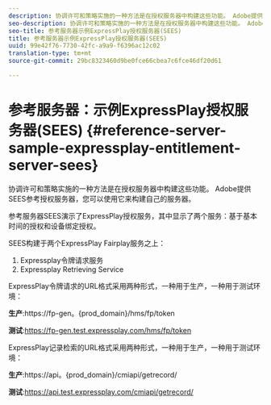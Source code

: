 ```yaml
---
description: 协调许可和策略实施的一种方法是在授权服务器中构建这些功能。 Adobe提供SEES参考授权服务器，您可以使用它来构建自己的服务器。
seo-description: 协调许可和策略实施的一种方法是在授权服务器中构建这些功能。 Adobe提供SEES参考授权服务器，您可以使用它来构建自己的服务器。
seo-title: 参考服务器示例ExpressPlay授权服务器(SEES)
title: 参考服务器示例ExpressPlay授权服务器(SEES)
uuid: 99e42f76-7730-42fc-a9a9-f6396ac12c02
translation-type: tm+mt
source-git-commit: 29bc8323460d9be0fce66cbea7c6fce46df20d61

---
```



# 参考服务器：示例ExpressPlay授权服务器(SEES) {#reference-server-sample-expressplay-entitlement-server-sees}

协调许可和策略实施的一种方法是在授权服务器中构建这些功能。 Adobe提供SEES参考授权服务器，您可以使用它来构建自己的服务器。

参考服务器SEES演示了ExpressPlay授权服务，其中显示了两个服务：基于基本时间的授权和设备绑定授权。

SEES构建于两个ExpressPlay Fairplay服务之上：

1. Expressplay令牌请求服务
1. Expressplay Retrieving Service

ExpressPlay令牌请求的URL格式采用两种形式，一种用于生产，一种用于测试环境：

**生产**:<span></span>https://fp-gen。{prod_domain}/hms/fp/token

**测试**:<span></span>https://fp-gen.test.expressplay.com/hms/fp/token

ExpressPlay记录检索的URL格式采用两种形式，一种用于生产，一种用于测试环境：

**生产**:<span></span>https://api。{prod_domain}/cmiapi/getrecord/

**测试**:<span></span>https://api.test.expressplay.com/cmiapi/getrecord/
